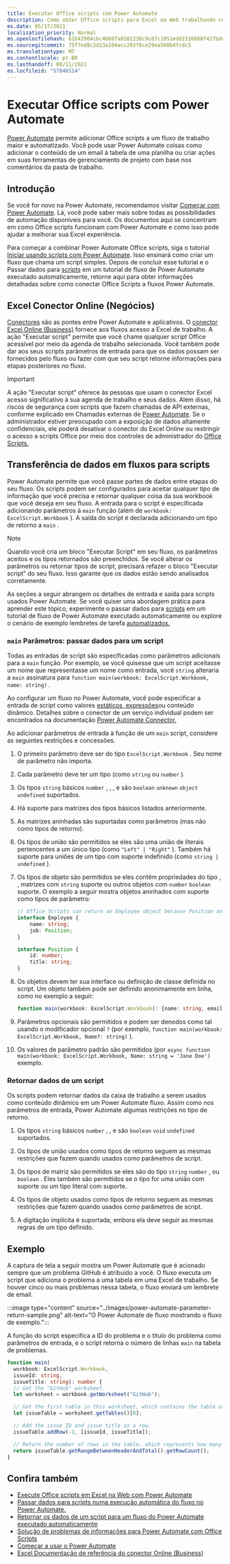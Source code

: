 ```yaml
---
title: Executar Office scripts com Power Automate
description: Como obter Office scripts para Excel na Web trabalhando com um fluxo de trabalho Power Automate.
ms.date: 05/17/2021
localization_priority: Normal
ms.openlocfilehash: 61b43904cbc46b97a0102230c9c87c1051edd1516668f42fbded63c53c958de9
ms.sourcegitcommit: 75f7ed8c2d23a104acc293f8ce29ea580b4fcdc5
ms.translationtype: MT
ms.contentlocale: pt-BR
ms.lasthandoff: 08/11/2021
ms.locfileid: "57846514"
---
```

# <a name="run-office-scripts-with-power-automate"></a>Executar Office scripts com Power Automate

[Power Automate](https://flow.microsoft.com) permite adicionar Office scripts a um fluxo de trabalho maior e automatizado. Você pode usar Power Automate coisas como adicionar o conteúdo de um email à tabela de uma planilha ou criar ações em suas ferramentas de gerenciamento de projeto com base nos comentários da pasta de trabalho.

## <a name="get-started"></a>Introdução

Se você for novo na Power Automate, recomendamos visitar [Começar com Power Automate](/power-automate/getting-started). Lá, você pode saber mais sobre todas as possibilidades de automação disponíveis para você. Os documentos aqui se concentram em como Office scripts funcionam com Power Automate e como isso pode ajudar a melhorar sua Excel experiência.

Para começar a combinar Power Automate Office scripts, siga o tutorial [Iniciar usando scripts com Power Automate](../tutorials/excel-power-automate-manual.md). Isso ensinará como criar um fluxo que chama um script simples. Depois de concluir esse tutorial e o Passar dados para [scripts](../tutorials/excel-power-automate-trigger.md) em um tutorial de fluxo de Power Automate executado automaticamente, retorne aqui para obter informações detalhadas sobre como conectar Office Scripts a fluxos Power Automate.

## <a name="excel-online-business-connector"></a>Excel Conector Online (Negócios)

[Conectores](/connectors/connectors) são as pontes entre Power Automate e aplicativos. O [conector Excel Online (Business)](/connectors/excelonlinebusiness) fornece aos fluxos acesso a Excel de trabalho. A ação "Executar script" permite que você chame qualquer script Office acessível por meio da agenda de trabalho selecionada. Você também pode dar aos seus scripts parâmetros de entrada para que os dados possam ser fornecidos pelo fluxo ou fazer com que seu script retorne informações para etapas posteriores no fluxo.

> [!IMPORTANT]
> A ação "Executar script" oferece às pessoas que usam o conector Excel acesso significativo à sua agenda de trabalho e seus dados. Além disso, há riscos de segurança com scripts que fazem chamadas de API externas, conforme explicado em Chamadas externas de [Power Automate](external-calls.md). Se o administrador estiver preocupado com a exposição de dados altamente confidenciais, ele poderá desativar o conector do Excel Online ou restringir o acesso a scripts Office por meio dos controles de administrador do [Office Scripts.](/microsoft-365/admin/manage/manage-office-scripts-settings)

## <a name="data-transfer-in-flows-for-scripts"></a>Transferência de dados em fluxos para scripts

Power Automate permite que você passe partes de dados entre etapas do seu fluxo. Os scripts podem ser configurados para aceitar qualquer tipo de informação que você precisa e retornar qualquer coisa da sua workbook que você deseja em seu fluxo. A entrada para o script é especificada adicionando parâmetros à `main` função (além de `workbook: ExcelScript.Workbook` ). A saída do script é declarada adicionando um tipo de retorno a `main` .

> [!NOTE]
> Quando você cria um bloco "Executar Script" em seu fluxo, os parâmetros aceitos e os tipos retornados são preenchidos. Se você alterar os parâmetros ou retornar tipos de script, precisará refazer o bloco "Executar script" do seu fluxo. Isso garante que os dados estão sendo analisados corretamente.

As seções a seguir abrangem os detalhes de entrada e saída para scripts usados Power Automate. Se você quiser uma abordagem prática para aprender este tópico, experimente o passar dados para [scripts](../tutorials/excel-power-automate-trigger.md) em um tutorial de fluxo de Power Automate executado automaticamente ou explore o cenário de exemplo lembretes de tarefa [automatizados.](../resources/scenarios/task-reminders.md)

### <a name="main-parameters-pass-data-to-a-script"></a>`main` Parâmetros: passar dados para um script

Todas as entradas de script são especificadas como parâmetros adicionais para a `main` função. Por exemplo, se você quisesse que um script aceitasse um nome que representasse um nome como entrada, você `string` alteraria a `main` assinatura para `function main(workbook: ExcelScript.Workbook, name: string)` .

Ao configurar um fluxo no Power Automate, você pode especificar a entrada de script como valores [estáticos, expressões](/power-automate/use-expressions-in-conditions)ou conteúdo dinâmico. Detalhes sobre o conector de um serviço individual podem ser encontrados na documentação [Power Automate Connector.](/connectors/)

Ao adicionar parâmetros de entrada à função de um `main` script, considere as seguintes restrições e concessões.

1. O primeiro parâmetro deve ser do tipo `ExcelScript.Workbook` . Seu nome de parâmetro não importa.

2. Cada parâmetro deve ter um tipo (como `string` ou `number` ).

3. Os tipos `string` básicos `number` , , , e são `boolean` `unknown` `object` `undefined` suportados.

4. Há suporte para matrizes dos tipos básicos listados anteriormente.

5. As matrizes aninhadas são suportadas como parâmetros (mas não como tipos de retorno).

6. Os tipos de união são permitidos se eles são uma união de literais pertencentes a um único tipo (como `"Left" | "Right"` ). Também há suporte para uniões de um tipo com suporte indefinido (como `string | undefined` ).

7. Os tipos de objeto são permitidos se eles contêm propriedades do tipo , , matrizes com `string` suporte ou outros objetos com `number` `boolean` suporte. O exemplo a seguir mostra objetos aninhados com suporte como tipos de parâmetro:

    ```TypeScript
    // Office Scripts can return an Employee object because Position only contains strings and numbers.
    interface Employee {
        name: string;
        job: Position;
    }

    interface Position {
        id: number;
        title: string;
    }
    ```

8. Os objetos devem ter sua interface ou definição de classe definida no script. Um objeto também pode ser definido anonimamente em linha, como no exemplo a seguir:

    ```TypeScript
    function main(workbook: ExcelScript.Workbook): {name: string, email: string}
    ```

9. Parâmetros opcionais são permitidos e podem ser denodos como tal usando o modificador opcional `?` (por exemplo, `function main(workbook: ExcelScript.Workbook, Name?: string)` ).

10. Os valores de parâmetro padrão são permitidos (por `async function main(workbook: ExcelScript.Workbook, Name: string = 'Jane Doe')` exemplo.

### <a name="return-data-from-a-script"></a>Retornar dados de um script

Os scripts podem retornar dados da caixa de trabalho a serem usados como conteúdo dinâmico em um Power Automate fluxo. Assim como nos parâmetros de entrada, Power Automate algumas restrições no tipo de retorno.

1. Os tipos `string` básicos `number` , , e são `boolean` `void` `undefined` suportados.

2. Os tipos de união usados como tipos de retorno seguem as mesmas restrições que fazem quando usados como parâmetros de script.

3. Os tipos de matriz são permitidos se eles são do tipo `string` `number` , ou `boolean` . Eles também são permitidos se o tipo for uma união com suporte ou um tipo literal com suporte.

4. Os tipos de objeto usados como tipos de retorno seguem as mesmas restrições que fazem quando usados como parâmetros de script.

5. A digitação implícita é suportada, embora ela deve seguir as mesmas regras de um tipo definido.

## <a name="example"></a>Exemplo

A captura de tela a seguir mostra um Power Automate [](https://github.com/) que é acionado sempre que um problema GitHub é atribuído a você. O fluxo executa um script que adiciona o problema a uma tabela em uma Excel de trabalho. Se houver cinco ou mais problemas nessa tabela, o fluxo enviará um lembrete de email.

:::image type="content" source="../images/power-automate-parameter-return-sample.png" alt-text="O Power Automate de fluxo mostrando o fluxo de exemplo.":::

A função do script especifica a ID do problema e o título do problema como parâmetros de entrada, e o script retorna o número de linhas `main` na tabela de problemas.

```TypeScript
function main(
  workbook: ExcelScript.Workbook,
  issueId: string,
  issueTitle: string): number {
  // Get the "GitHub" worksheet.
  let worksheet = workbook.getWorksheet("GitHub");

  // Get the first table in this worksheet, which contains the table of GitHub issues.
  let issueTable = worksheet.getTables()[0];

  // Add the issue ID and issue title as a row.
  issueTable.addRow(-1, [issueId, issueTitle]);

  // Return the number of rows in the table, which represents how many issues are assigned to this user.
  return issueTable.getRangeBetweenHeaderAndTotal().getRowCount();
}
```

## <a name="see-also"></a>Confira também

- [Execute Office scripts em Excel na Web com Power Automate](../tutorials/excel-power-automate-manual.md)
- [Passar dados para scripts numa execução automática do fluxo no Power Automate.](../tutorials/excel-power-automate-trigger.md)
- [Retornar os dados de um script para um fluxo do Power Automate executado automaticamente](../tutorials/excel-power-automate-returns.md)
- [Solução de problemas de informações para Power Automate com Office Scripts](../testing/power-automate-troubleshooting.md)
- [Começar a usar o Power Automate](/power-automate/getting-started)
- [Excel Documentação de referência do conector Online (Business)](/connectors/excelonlinebusiness/)

